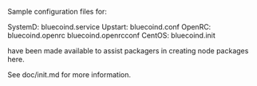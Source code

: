 Sample configuration files for:

SystemD: bluecoind.service
Upstart: bluecoind.conf
OpenRC:  bluecoind.openrc
         bluecoind.openrcconf
CentOS:  bluecoind.init

have been made available to assist packagers in creating node packages here.

See doc/init.md for more information.
